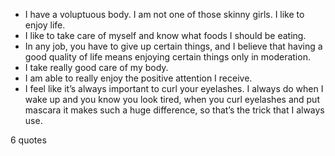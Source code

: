  - I have a voluptuous body. I am not one of those skinny girls. I like to enjoy life.
 - I like to take care of myself and know what foods I should be eating.
 - In any job, you have to give up certain things, and I believe that having a good quality of life means enjoying certain things only in moderation.
 - I take really good care of my body.
 - I am able to really enjoy the positive attention I receive.
 - I feel like it’s always important to curl your eyelashes. I always do when I wake up and you know you look tired, when you curl eyelashes and put mascara it makes such a huge difference, so that’s the trick that I always use.

6 quotes